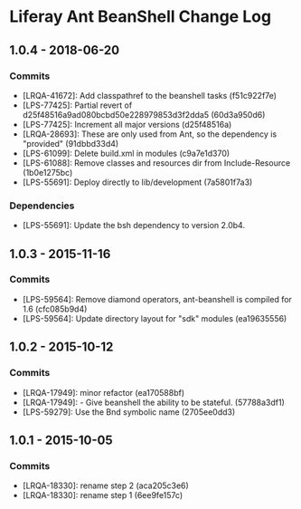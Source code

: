 # Liferay Ant BeanShell Change Log

## 1.0.4 - 2018-06-20

### Commits
- [LRQA-41672]: Add classpathref to the beanshell tasks (f51c922f7e)
- [LPS-77425]: Partial revert of d25f48516a9ad080bcbd50e228979853d3f2dda5
(60d3a950d6)
- [LPS-77425]: Increment all major versions (d25f48516a)
- [LRQA-28693]: These are only used from Ant, so the dependency is "provided"
(91dbbd33d4)
- [LPS-61099]: Delete build.xml in modules (c9a7e1d370)
- [LPS-61088]: Remove classes and resources dir from Include-Resource
(1b0e1275bc)
- [LPS-55691]: Deploy directly to lib/development (7a5801f7a3)

### Dependencies
- [LPS-55691]: Update the bsh dependency to version 2.0b4.

## 1.0.3 - 2015-11-16

### Commits
- [LPS-59564]: Remove diamond operators, ant-beanshell is compiled for 1.6
(cfc085b9d4)
- [LPS-59564]: Update directory layout for "sdk" modules (ea19635556)

## 1.0.2 - 2015-10-12

### Commits
- [LRQA-17949]: minor refactor (ea170588bf)
- [LRQA-17949]: - Give beanshell the ability to be stateful. (57788a3df1)
- [LPS-59279]: Use the Bnd symbolic name (2705ee0dd3)

## 1.0.1 - 2015-10-05

### Commits
- [LRQA-18330]: rename step 2 (aca205c3e6)
- [LRQA-18330]: rename step 1 (6ee9fe157c)